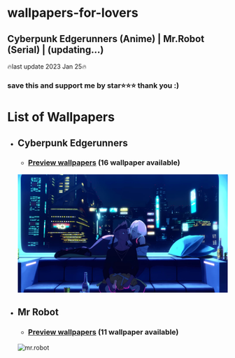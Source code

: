 # wallpapers-for-lovers
## Cyberpunk Edgerunners (Anime) | Mr.Robot (Serial) | (updating...)

🔥last update 2023 Jan 25🔥

### save this and support me by star⭐⭐⭐ thank you :)
# List of Wallpapers
  - ## Cyberpunk Edgerunners
    - ### [Preview wallpapers](Cyberpunk%20Edgerunners/readme.md) (16 wallpaper available)
    ![cyberpunk](Cyberpunk%20Edgerunners/Preview/cyberpunk-1920x1080-4.jpg)
  - ## Mr Robot
    - ### [Preview wallpapers](Mr%20Robot/readme.md) (11 wallpaper available)
    ![mr.robot](https://ehsan.storage.iran.liara.space/git-hub/Wallpapers-For-Lovers/Mr%20Robot/Preview/MrRobot-1920x1080-6.jpg)
